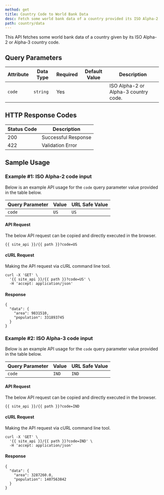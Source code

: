 ```yaml
---
method: get
title: Country Code to World Bank Data
desc: Fetch some world bank data of a country provided its ISO Alpha-2 or Alpha-3 country code.
path: country/data
---
```


This API fetches some world bank data of a country given by its ISO Alpha-2 or Alpha-3 country code.

## Query Parameters

| Attribute | Data Type | Required | Default Value |Description |
| ----------- | ----------- | -----------  | ----------- | ----------- |
| `code` | `string` | Yes | | ISO Alpha-2 or Alpha-3 country code.  |

## HTTP Response Codes

| Status Code | Description |
| ----------- | ----------- |
| 200 | Successful Response |
| 422 | Validation Error |

## Sample Usage

### Example #1: ISO Alpha-2 code input

Below is an example API usage for the `code` query parameter value provided in the table below.

| Query Parameter | Value | URL Safe Value |
| ----------- | ----------- | -----------  |
| `code` | `US` | `US` |

#### API Request

The below API request can be copied and directly executed in the browser.

```
{{ site_api }}/{{ path }}?code=US
```

#### cURL Request

Making the API request via cURL command line tool.

```
curl -X 'GET' \
  '{{ site_api }}/{{ path }}?code=US' \
  -H 'accept: application/json'
```

#### Response

```
{
  "data": {
    "area": 9831510,
    "population": 331893745
  }
}
```

### Example #2: ISO Alpha-3 code input

Below is an example API usage for the `code` query parameter value provided in the table below.

| Query Parameter | Value | URL Safe Value |
| ----------- | ----------- | -----------  |
| `code` | `IND` | `IND` |

#### API Request

The below API request can be copied and directly executed in the browser.

```
{{ site_api }}/{{ path }}?code=IND
```

#### cURL Request

Making the API request via cURL command line tool.

```
curl -X 'GET' \
  '{{ site_api }}/{{ path }}?code=IND' \
  -H 'accept: application/json'
```

#### Response

```
{
  "data": {
    "area": 3287260.0,
    "population": 1407563842
  }
}
```
